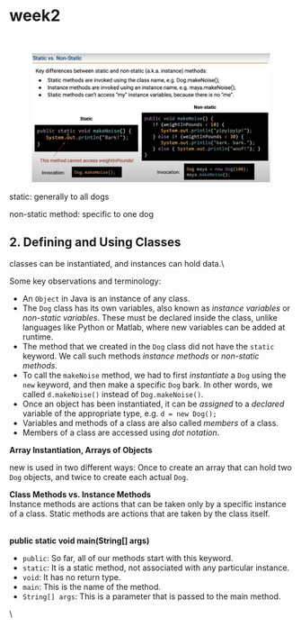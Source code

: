 # week2

<figure><img src="../.gitbook/assets/Screenshot 2024-05-22 at 4.54.32 pm.png" alt=""><figcaption></figcaption></figure>

<figure><img src="../.gitbook/assets/image (8).png" alt=""><figcaption></figcaption></figure>

static: generally to all dogs

non-static method: specific to one dog

## 2. Defining and Using Classes

classes can be instantiated, and instances can hold data.\


Some key observations and terminology:

* An `Object` in Java is an instance of any class.
* The `Dog` class has its own variables, also known as _instance variables_ or _non-static variables_. These must be declared inside the class, unlike languages like Python or Matlab, where new variables can be added at runtime.
* The method that we created in the `Dog` class did not have the `static` keyword. We call such methods _instance methods_ or _non-static methods_.
* To call the `makeNoise` method, we had to first _instantiate_ a `Dog` using the `new` keyword, and then make a specific `Dog` bark. In other words, we called `d.makeNoise()` instead of `Dog.makeNoise()`.
* Once an object has been instantiated, it can be _assigned_ to a _declared_ variable of the appropriate type, e.g. `d = new Dog();`
* Variables and methods of a class are also called _members_ of a class.
* Members of a class are accessed using _dot notation_.

**Array Instantiation, Arrays of Objects**

new is used in two different ways: Once to create an array that can hold two `Dog` objects, and twice to create each actual `Dog`.

**Class Methods vs. Instance Methods**\
Instance methods are actions that can be taken only by a specific instance of a class. Static methods are actions that are taken by the class itself.

&#x20;

\
**public static void main(String\[] args)**

* `public`: So far, all of our methods start with this keyword.
* `static`: It is a static method, not associated with any particular instance.
* `void`: It has no return type.
* `main`: This is the name of the method.
* `String[] args`: This is a parameter that is passed to the main method.

\




